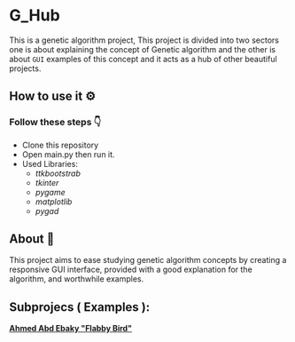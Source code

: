 # G_Hub

This is a genetic algorithm project, This project is divided into two sectors one is about explaining the concept of Genetic algorithm and the other is about `GUI` examples of this concept and it acts as a hub of other beautiful projects. 

## How to use it ⚙️
### Follow these steps 👇
- Clone this repository
- Open main.py then run it.
- Used Libraries:  
    - *ttkbootstrab*
    - *tkinter*
    - *pygame*
    - *matplotlib*
    - *pygad*

## About 📝
This project aims to ease studying genetic algorithm concepts by creating a responsive GUI interface, provided with a good explanation for the algorithm, and worthwhile examples.

## Subprojecs ( Examples ):
**[Ahmed Abd Ebaky "Flabby Bird"](https://github.com/ahmed-3baky/flappy-bird---unbeaten-flabby-bird)**